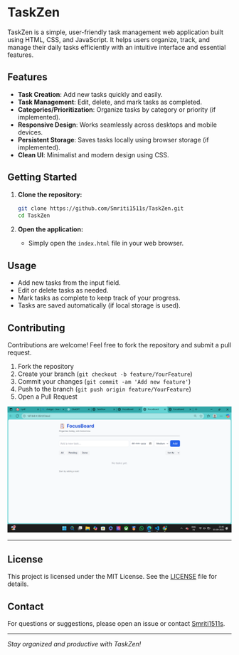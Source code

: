 # TaskZen

TaskZen is a simple, user-friendly task management web application built using HTML, CSS, and JavaScript. It helps users organize, track, and manage their daily tasks efficiently with an intuitive interface and essential features.

## Features

- **Task Creation**: Add new tasks quickly and easily.
- **Task Management**: Edit, delete, and mark tasks as completed.
- **Categories/Prioritization**: Organize tasks by category or priority (if implemented).
- **Responsive Design**: Works seamlessly across desktops and mobile devices.
- **Persistent Storage**: Saves tasks locally using browser storage (if implemented).
- **Clean UI**: Minimalist and modern design using CSS.

## Getting Started

1. **Clone the repository:**
   ```bash
   git clone https://github.com/Smriti1511s/TaskZen.git
   cd TaskZen
   ```

2. **Open the application:**
   - Simply open the `index.html` file in your web browser.

## Usage

- Add new tasks from the input field.
- Edit or delete tasks as needed.
- Mark tasks as complete to keep track of your progress.
- Tasks are saved automatically (if local storage is used).

## Contributing

Contributions are welcome! Feel free to fork the repository and submit a pull request.

1. Fork the repository
2. Create your branch (`git checkout -b feature/YourFeature`)
3. Commit your changes (`git commit -am 'Add new feature'`)
4. Push to the branch (`git push origin feature/YourFeature`)
5. Open a Pull Request

<!-- Add screenshot or GIF here for extra appeal! -->
<p align="center">
  <img src="todo-list.png" width="600" alt="App demo screenshot">
</p> 

---

## License

This project is licensed under the MIT License. See the [LICENSE](LICENSE) file for details.

## Contact

For questions or suggestions, please open an issue or contact [Smriti1511s](https://github.com/Smriti1511s).

---

*Stay organized and productive with TaskZen!*

